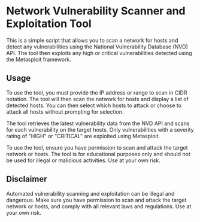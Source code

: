 # Network Vulnerability Scanner and Exploitation Tool

This is a simple script that allows you to scan a network for hosts and detect any vulnerabilities using the National Vulnerability Database (NVD) API. The tool then exploits any high or critical vulnerabilities detected using the Metasploit framework.

## Usage

To use the tool, you must provide the IP address or range to scan in CIDR notation. The tool will then scan the network for hosts and display a list of detected hosts. You can then select which hosts to attack or choose to attack all hosts without prompting for selection.

The tool retrieves the latest vulnerability data from the NVD API and scans for each vulnerability on the target hosts. Only vulnerabilities with a severity rating of "HIGH" or "CRITICAL" are exploited using Metasploit.

To use the tool, ensure you have permission to scan and attack the target network or hosts. The tool is for educational purposes only and should not be used for illegal or malicious activities. Use at your own risk.

## Disclaimer

Automated vulnerability scanning and exploitation can be illegal and dangerous. Make sure you have permission to scan and attack the target network or hosts, and comply with all relevant laws and regulations. Use at your own risk.


